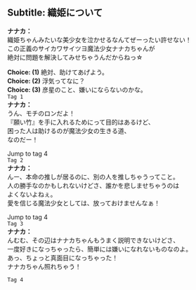 # 

  
## Subtitle: 織姫について
  
**ナナカ：**  
織姫ちゃんみたいな美少女を泣かせるなんてぜーったい許せない！  
この正義のサイカワサイツヨ魔法少女ナナカちゃんが  
絶対に問題を解決してみせちゃうんだからねっ☆  
  
**Choice: (1)**  絶対、助けてあげよう。  
**Choice: (2)**  浮気ってなに？  
**Choice: (3)**  彦星のこと、嫌いにならないのかな。  
`Tag 1`  
**ナナカ：**  
うん、モチのロンだよ！  
『願い竹』を手に入れるためにって目的はあるけど、  
困った人は助けるのが魔法少女の生きる道、  
なのだー！  
  
Jump to tag 4  
`Tag 2`  
**ナナカ：**  
んー、本命の推しが居るのに、別の人を推しちゃうってこと。  
人の勝手なのかもしれないけどさ、誰かを悲しませちゃうのは  
よくないよねぇ。  
愛を信じる魔法少女としては、放っておけませんなぁ！  
  
Jump to tag 4  
`Tag 3`  
**ナナカ：**  
んむむ、その辺はナナカちゃんもうまく説明できないけどさ、  
一度好きになっちゃったら、簡単には嫌いになれないものなのよ。  
あっ、ちょっと真面目になっちゃった！  
ナナカちゃん照れちゃう！  
  
`Tag 4`  
